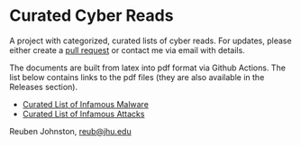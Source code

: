 # Curated Cyber Reads
A project with categorized, curated lists of cyber reads.  For updates, please either create a [pull request](https://docs.github.com/en/pull-requests/collaborating-with-pull-requests/proposing-changes-to-your-work-with-pull-requests/creating-a-pull-request#creating-the-pull-request) or contact me via email with details.

The documents are built from latex into pdf format via Github Actions.  The list below contains links to the pdf files (they are also available in the Releases section).
* [Curated List of Infamous Malware](https://github.com/reubenajohnston/CuratedCyberReads/releases/download/v1.1/curated_list_of_infamous_malware_reuben_johnston.pdf)
* [Curated List of Infamous Attacks](https://github.com/reubenajohnston/CuratedCyberReads/releases/download/v1.1/curated_list_of_infamous_attacks_reuben_johnston.pdf)

Reuben Johnston, reub@jhu.edu

